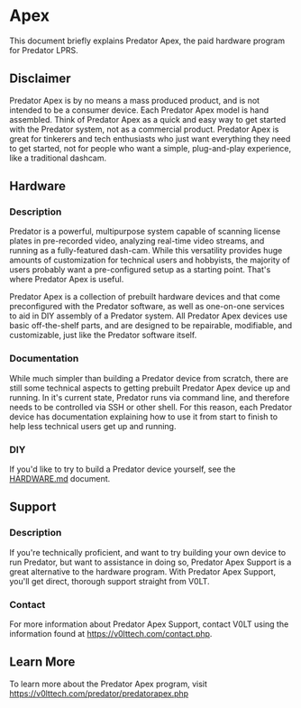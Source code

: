 # Apex

This document briefly explains Predator Apex, the paid hardware program for Predator LPRS.


## Disclaimer

Predator Apex is by no means a mass produced product, and is not intended to be a consumer device. Each Predator Apex model is hand assembled. Think of Predator Apex as a quick and easy way to get started with the Predator system, not as a commercial product. Predator Apex is great for tinkerers and tech enthusiasts who just want everything they need to get started, not for people who want a simple, plug-and-play experience, like a traditional dashcam.


## Hardware

### Description

Predator is a powerful, multipurpose system capable of scanning license plates in pre-recorded video, analyzing real-time video streams, and running as a fully-featured dash-cam. While this versatility provides huge amounts of customization for technical users and hobbyists, the majority of users probably want a pre-configured setup as a starting point. That's where Predator Apex is useful.

Predator Apex is a collection of prebuilt hardware devices and that come preconfigured with the Predator software, as well as one-on-one services to aid in DIY assembly of a Predator system. All Predator Apex devices use basic off-the-shelf parts, and are designed to be repairable, modifiable, and customizable, just like the Predator software itself.


### Documentation

While much simpler than building a Predator device from scratch, there are still some technical aspects to getting prebuilt Predator Apex device up and running. In it's current state, Predator runs via command line, and therefore needs to be controlled via SSH or other shell. For this reason, each Predator device has documentation explaining how to use it from start to finish to help less technical users get up and running.


### DIY

If you'd like to try to build a Predator device yourself, see the [HARDWARE.md](HARDWARE.md) document.


## Support

### Description

If you're technically proficient, and want to try building your own device to run Predator, but want to assistance in doing so, Predator Apex Support is a great alternative to the hardware program. With Predator Apex Support, you'll get direct, thorough support straight from V0LT.

### Contact

For more information about Predator Apex Support, contact V0LT using the information found at <https://v0lttech.com/contact.php>.


## Learn More

To learn more about the Predator Apex program, visit <https://v0lttech.com/predator/predatorapex.php>
